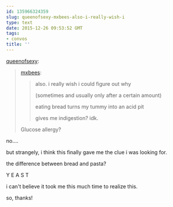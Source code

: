 ```yaml
---
id: 135966324359
slug: queenofsexy-mxbees-also-i-really-wish-i
type: text
date: 2015-12-26 09:53:52 GMT
tags:
- convos
title: ''
---
```

<p><a class="tumblr_blog" href="http://queenofsexy.tumblr.com/post/135939815752">queenofsexy</a>:</p>
<blockquote>
<p><a class="tumblr_blog" href="http://mxbees.tumblr.com/post/135932431484">mxbees</a>:</p>
<blockquote>
<p>also. i really wish i could figure out why</p>

<p>(sometimes and usually only after a certain amount)</p>

<p>eating bread turns my tummy into an acid pit</p>

<p>gives me indigestion? idk.</p>
</blockquote>
<p>Glucose allergy?</p>
</blockquote>

no....

but strangely, i think this finally gave me the clue i was looking for.

the difference between bread and pasta?

Y E A S T

i can't believe it took me this much time to realize this.

so, thanks!